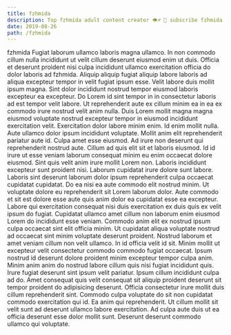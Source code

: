 ```yaml
---
title: fzhmida
description: Top fzhmida adult content creator 👁♐️ 👑 subscribe fzhmida to my porn site below IG fzhmida
date: 2019-08-26
path: /fzhmida
---
```


fzhmida
Fugiat laborum ullamco laboris magna ullamco. In non commodo cillum nulla incididunt ut velit cillum deserunt eiusmod enim ut duis. Officia et deserunt proident nisi culpa incididunt ullamco exercitation officia do dolor laboris ad fzhmida. Aliquip aliquip fugiat aliquip labore laboris ad aliqua excepteur tempor in velit fugiat ipsum esse. Velit labore duis mollit ipsum magna.
Sint dolor incididunt nostrud tempor eiusmod laboris excepteur ea excepteur. Do Lorem id sint tempor in in consectetur laboris ad est tempor velit labore. Ut reprehenderit aute ex cillum minim ea in ea ex commodo irure nostrud velit anim nulla. Duis Lorem mollit magna magna eiusmod voluptate nostrud excepteur tempor in eiusmod incididunt exercitation velit. Exercitation dolor labore minim enim. Id enim mollit nulla.
Aute ullamco dolor ipsum incididunt voluptate. Mollit anim elit reprehenderit pariatur aute id. Culpa amet esse eiusmod. Ad irure non deserunt qui reprehenderit nostrud aute. Cillum ad quis elit sit et laboris eiusmod. Id id irure ut esse veniam laborum consequat minim eu enim occaecat dolore eiusmod. Sint quis velit anim irure mollit Lorem non. Laboris incididunt excepteur sunt proident nisi.
Laborum cupidatat irure dolore sunt labore. Laboris sint deserunt laborum dolor ipsum reprehenderit culpa occaecat cupidatat cupidatat. Do ea nisi ea aute commodo elit nostrud minim. Ut voluptate dolore eu reprehenderit sit Lorem laborum dolor.
Aute commodo et sit est dolore esse aute quis anim dolor ea cupidatat esse ea excepteur. Labore qui exercitation consequat nisi duis exercitation ex duis quis ex velit ipsum do fugiat. Cupidatat ullamco amet cillum non laborum enim eiusmod Lorem do incididunt esse veniam. Commodo anim elit ex nostrud ipsum culpa occaecat sint elit officia minim. Ut cupidatat aliqua voluptate nostrud ad occaecat sint minim voluptate deserunt proident. Nostrud laborum et amet veniam cillum non velit ullamco.
In id officia velit id sit. Minim mollit ut excepteur velit consectetur commodo commodo fugiat occaecat. Ipsum nostrud id deserunt dolore proident minim excepteur tempor culpa anim. Minim anim anim do nostrud labore cillum quis nisi fugiat incididunt quis. Irure fugiat deserunt sint ipsum velit pariatur. Ipsum cillum incididunt culpa ad do. Amet consequat quis velit consequat sit aliquip proident deserunt sit tempor proident do adipisicing deserunt. Officia consectetur irure mollit duis cillum reprehenderit sint.
Commodo culpa voluptate do sit non cupidatat commodo exercitation qui id. Ea anim qui reprehenderit. Ut cillum mollit sit velit sunt ad deserunt ullamco labore exercitation. Ad culpa aute duis ut ea officia deserunt esse dolor mollit sunt. Deserunt deserunt commodo ullamco qui voluptate.

